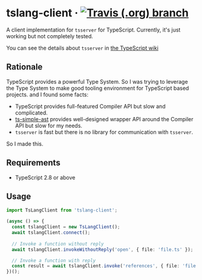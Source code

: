 # tslang-client &middot; [![Travis (.org) branch](https://img.shields.io/travis/appetizermonster/tslang-client/master.svg?style=flat-square)](https://travis-ci.org/appetizermonster/tslang-client)

A client implementation for `tsserver` for TypeScript.
Currently, it's just working but not completely tested.

You can see the details about `tsserver` in [the TypeScript wiki](https://github.com/Microsoft/TypeScript/wiki/Standalone-Server-%28tsserver%29)

## Rationale
TypeScript provides a powerful Type System. So I was trying to leverage the Type System to make good tooling environment for TypeScript based projects.
and I found some facts: 
- TypeScript provides full-featured Compiler API but slow and complicated.
- [ts-simple-ast](https://github.com/dsherret/ts-simple-ast) provides well-designed wrapper API around the Compiler API but slow for my needs.
- `tsserver` is fast but there is no library for communication with `tsserver`.

So I made this.

## Requirements
- TypeScript 2.8 or above

## Usage
```typescript
import TsLangClient from 'tslang-client';

(async () => {
  const tslangClient = new TsLangClient();
  await tslangClient.connect();
  
  // Invoke a function without reply
  await tslangClient.invokeWithoutReply('open', { file: 'file.ts' });

  // Invoke a function with reply
  const result = await tslangClient.invoke('references', { file: 'file.ts', line: 1, offset: 15 });
})();
```
